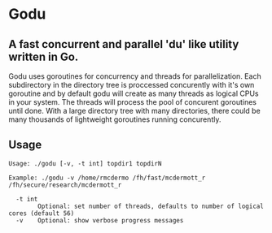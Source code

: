 # Godu
## A fast concurrent and parallel 'du' like utility written in Go.

Godu uses goroutines for concurrency and threads for parallelization. Each subdirectory in the directory tree is proccessed concurently with it's own goroutine and by default godu will create as many threads as logical CPUs in your system. The threads will process the pool of concurent goroutines until done. With a large directory tree with many directories, there could be many thousands of lightweight goroutines running concurently.  

## Usage

```
Usage: ./godu [-v, -t int] topdir1 topdirN

Example: ./godu -v /home/rmcdermo /fh/fast/mcdermott_r /fh/secure/research/mcdermott_r

  -t int
        Optional: set number of threads, defaults to number of logical cores (default 56)
  -v    Optional: show verbose progress messages
```
